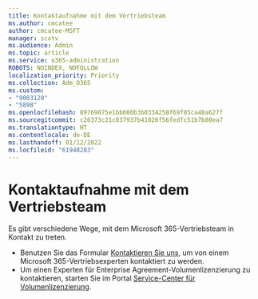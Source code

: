 ```yaml
---
title: Kontaktaufnahme mit dem Vertriebsteam
ms.author: cmcatee
author: cmcatee-MSFT
manager: scotv
ms.audience: Admin
ms.topic: article
ms.service: o365-administration
ROBOTS: NOINDEX, NOFOLLOW
localization_priority: Priority
ms.collection: Adm_O365
ms.custom:
- "9003120"
- "5898"
ms.openlocfilehash: 89769075e1bb080b3b0334258f69f85ca48a627f
ms.sourcegitcommit: c26373c21c837937b41026f56fedfc51b7b80ea7
ms.translationtype: HT
ms.contentlocale: de-DE
ms.lasthandoff: 01/12/2022
ms.locfileid: "61948283"
---
```

# <a name="contact-the-sales-team"></a>Kontaktaufnahme mit dem Vertriebsteam

Es gibt verschiedene Wege, mit dem Microsoft 365-Vertriebsteam in Kontakt zu treten.

- Benutzen Sie das Formular [Kontaktieren Sie uns](https://go.microsoft.com/fwlink/p/?LinkId=518644&clcid=0x0409), um von einem Microsoft 365-Vertriebsexperten kontaktiert zu werden.
- Um einen Experten für Enterprise Agreement-Volumenlizenzierung zu kontaktieren, starten Sie im Portal [Service-Center für Volumenlizenzierung](https://go.microsoft.com/fwlink/p/?LinkId=329762).
